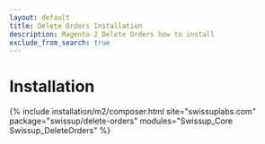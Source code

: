 ```yaml
---
layout: default
title: Delete Orders Installation
description: Magento 2 Delete Orders how to install
exclude_from_search: true
---
```


# Installation

{% include installation/m2/composer.html site="swissuplabs.com" package="swissup/delete-orders" modules="Swissup_Core Swissup_DeleteOrders" %}
